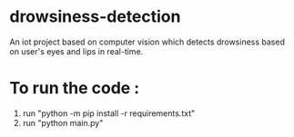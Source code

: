 # drowsiness-detection
An iot project based on computer vision which detects drowsiness based on user's eyes and lips in real-time.

# To run the code :
1) run "python -m pip install -r requirements.txt"
2) run "python main.py"
